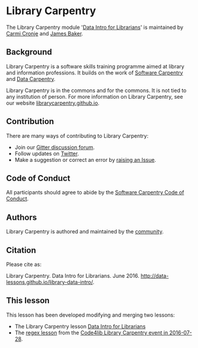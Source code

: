 # Library Carpentry

The Library Carpentry module '[Data Intro for Librarians](http://data-lessons.github.io/library-data-intro/)' is maintained by [Carmi Cronje](https://github.com/ccronje) and [James Baker](https://github.com/drjwbaker).

## Background

Library Carpentry is a software skills training programme aimed at library and information professions. It builds on the work of [Software Carpentry](http://software-carpentry.org/) and [Data Carpentry](http://www.datacarpentry.org/).

Library Carpentry is in the commons and for the commons. It is not tied to any institution of person. For more information on Library Carpentry, see our website [librarycarpentry.github.io](http://librarycarpentry.github.io/).

## Contribution

There are many ways of contributing to Library Carpentry:

- Join our [Gitter discussion forum](https://gitter.im/LibraryCarpentry/).
- Follow updates on [Twitter](https://twitter.com/LibCarpentry).
- Make a suggestion or correct an error by [raising an Issue](https://github.com/data-lessons/library-data-intro/issues).

## Code of Conduct

All participants should agree to abide by the [Software Carpentry Code of Conduct](http://software-carpentry.org/conduct/).

## Authors

Library Carpentry is authored and maintained by the [community](https://github.com/data-lessons/library-data-intro/network/members).

## Citation

Please cite as:

Library Carpentry. Data Intro for Librarians. June 2016. http://data-lessons.github.io/library-data-intro/.

## This lesson

This lesson has been developed modifying and merging two lessons:

* The Library Carpentry lesson [Data Intro for Librarians](http://data-lessons.github.io/library-data-intro/)
* The [regex lesson](https://github.com/code4libtoronto/2016-07-28-librarycarpentrylessons/blob/master/regex/regex.md) from the [Code4lib Library Carpentry event in 2016-07-28](https://code4libtoronto.github.io/2016-07-28-librarycarpentry/).  
